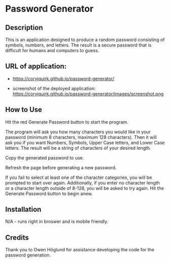 # Password Generator

## Description

This is an application designed to produce a random password consisting of symbols, numbers, and letters. The result is a secure password that is difficult for humans and computers to guess.

## URL of application: 

* https://coryjquirk.github.io/password-generator/

* screenshot of the deployed application: https://coryjquirk.github.io/password-generator/images/screenshot.png


## How to Use

Hit the red Generate Password button to start the program.

The program will ask you how many characters you would like in your password (minimum 8 characters, maximum 128 characters). Then it will ask you if you want Numbers, Symbols, Upper Case letters, and Lower Case letters. The result will be a string of characters of your desired length.

Copy the generated password to use.

Refresh the page before generating a new password.

If you fail to select at least one of the character categories, you will be prompted to start over again. Additionally, if you enter no character length or a character length outside of 8-128, you will be asked to try again. Hit the Generate Password button to begin anew. 

## Installation

N/A - runs right in broswer and is mobile friendly.

## Credits

Thank you to Owen Höglund for assistance developing the code for the password generation.
